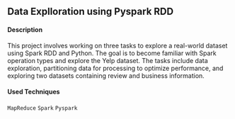 ## Data Explloration using Pyspark RDD

#### Description 

This project involves working on three tasks to explore a real-world dataset using Spark RDD and Python. The goal is to become familiar with Spark operation types and explore the Yelp dataset. The tasks include data exploration, partitioning data for processing to optimize performance, and exploring two datasets containing review and business information. 

#### Used Techniques

`MapReduce` `Spark` `Pyspark` 

#### 
